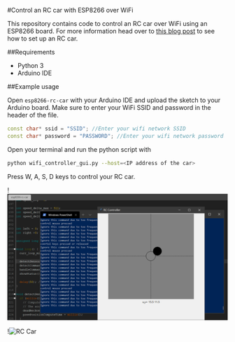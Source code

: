 #Control an RC car with ESP8266 over WiFi

This repository contains code to control an RC car over WiFi using an ESP8266 board. For more information head over to [this blog post](http://blog.indrek.io/articles/how-to-control-an-rc-car-over-wifi-with-esp8266/) to see how to set up an RC car.

##Requirements

* Python 3
* Arduino IDE

##Example usage

Open `esp8266-rc-car` with your Arduino IDE and upload the sketch to your Arduino board. Make sure to enter your WiFi SSID and password in the header of the file.

```cpp
const char* ssid = "SSID"; //Enter your wifi network SSID
const char* password = "PASSWORD"; //Enter your wifi network password
```

Open your terminal and run the python script with

```bash
python wifi_controller_gui.py --host=<IP address of the car>
```

Press W, A, S, D keys to control your RC car.

!![Interface](https://github.com/angelamonster/esp8266-rc-car-controller/blob/master/resources/interface.png)

!![RC Car](https://github.com/angelamonster/esp8266-rc-car-controller/blob/master/resources/rc2wd.png)
